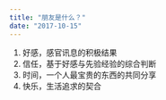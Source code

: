 ```yaml
---
title: "朋友是什么？"
date: "2017-10-15"
---
```


1. 好感，感官讯息的积极结果
2. 信任，基于好感与先验经验的综合判断
3. 时间，一个人最宝贵的东西的共同分享
4. 快乐，生活追求的契合
